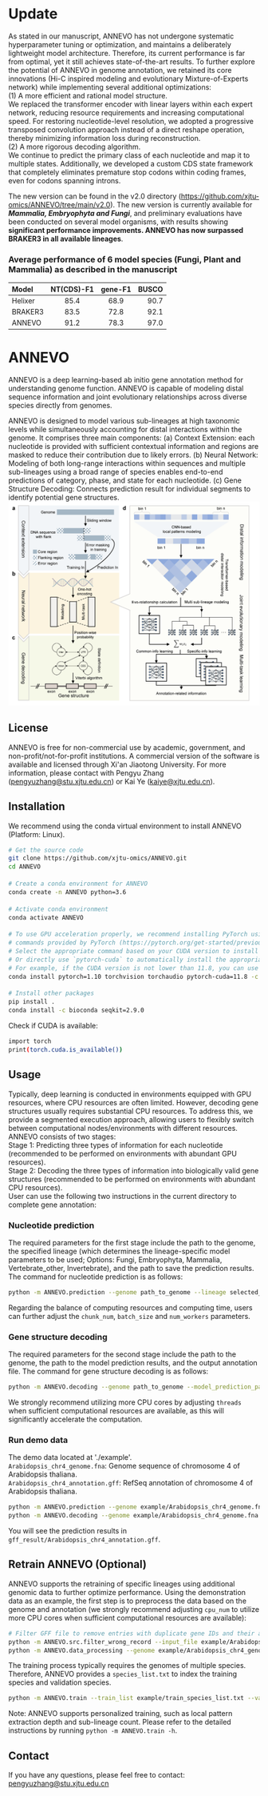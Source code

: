 # Update
As stated in our manuscript, ANNEVO has not undergone systematic hyperparameter tuning or optimization, and maintains a deliberately lightweight model architecture. Therefore, its current performance is far from optimal, yet it still achieves state-of-the-art results. To further explore the potential of ANNEVO in genome annotation, we retained its core innovations (Hi-C inspired modeling and evolutionary Mixture-of-Experts network) while implementing several additional optimizations:  
(1) A more efficient and rational model structure.  
We replaced the transformer encoder with linear layers within each expert network, reducing resource requirements and increasing computational speed.
For restoring nucleotide-level resolution, we adopted a progressive transposed convolution approach instead of a direct reshape operation, thereby minimizing information loss during reconstruction.  
(2) A more rigorous decoding algorithm.  
We continue to predict the primary class of each nucleotide and map it to multiple states. Additionally, we developed a custom CDS state framework that completely eliminates premature stop codons within coding frames, even for codons spanning introns.  

The new version can be found in the v2.0 directory (https://github.com/xjtu-omics/ANNEVO/tree/main/v2.0). The new version is currently available for ***Mammalia, Embryophyta and Fungi***, and preliminary evaluations have been conducted on several model organisms, with results showing **significant performance improvements. ANNEVO has now surpassed BRAKER3 in all available lineages**. 
### Average performance of 6 model species (Fungi, Plant and Mammalia) as described in the manuscript
| Model   | NT(CDS)-F1 | gene-F1 | BUSCO |
|:--------|:----------:|:-------:|------:|
| Helixer |    85.4    |  68.9   |  90.7 |
| BRAKER3 |    83.5    |  72.8   |  92.1 |
| ANNEVO  |    91.2    |  78.3   |  97.0 |

# ANNEVO
ANNEVO is a deep learning-based ab initio gene annotation method for understanding genome function. ANNEVO is capable of modeling distal sequence information and joint evolutionary relationships across diverse species directly from genomes.  

ANNEVO is designed to model various sub-lineages at high taxonomic levels while simultaneously accounting for distal interactions within the genome. It comprises three main components: (a) Context Extension: each nucleotide is provided with sufficient contextual information and regions are masked to reduce their contribution due to likely errors. (b) Neural Network: Modeling of both long-range interactions within sequences and multiple sub-lineages using a broad range of species enables end-to-end predictions of category, phase, and state for each nucleotide. (c) Gene Structure Decoding: Connects prediction result for individual segments to identify potential gene structures.
![GitHub Image](https://raw.githubusercontent.com/xjtu-omics/ANNEVO/main/img/Fig1.png)
## License
ANNEVO is free for non-commercial use by academic, government, and non-profit/not-for-profit institutions. A commercial version of the software is available and licensed through Xi'an Jiaotong University. For more information, please contact with Pengyu Zhang (pengyuzhang@stu.xjtu.edu.cn) or Kai Ye (kaiye@xjtu.edu.cn).  

## Installation
We recommend using the conda virtual environment to install ANNEVO (Platform: Linux).
```bash
# Get the source code
git clone https://github.com/xjtu-omics/ANNEVO.git
cd ANNEVO

# Create a conda environment for ANNEVO
conda create -n ANNEVO python=3.6

# Activate conda environment
conda activate ANNEVO

# To use GPU acceleration properly, we recommend installing PyTorch using the official installation 
# commands provided by PyTorch (https://pytorch.org/get-started/previous-versions/). 
# Select the appropriate command based on your CUDA version to install PyTorch version 1.10. 
# Or directly use `pytorch-cuda` to automatically install the appropriate `cudatoolkit`. 
# For example, if the CUDA version is not lower than 11.8, you can use the following command:
conda install pytorch=1.10 torchvision torchaudio pytorch-cuda=11.8 -c pytorch -c nvidia

# Install other packages
pip install .
conda install -c bioconda seqkit=2.9.0
```

Check if CUDA is available:
```bash
import torch
print(torch.cuda.is_available())
```

## Usage
Typically, deep learning is conducted in environments equipped with GPU resources, where CPU resources are often limited. However, decoding gene structures usually requires substantial CPU resources. To address this, we provide a segmented execution approach, allowing users to flexibly switch between computational nodes/environments with different resources. ANNEVO consists of two stages:  
Stage 1: Predicting three types of information for each nucleotide (recommended to be performed on environments with abundant GPU resources).  
Stage 2: Decoding the three types of information into biologically valid gene structures (recommended to be performed on environments with abundant CPU resources).  
User can use the following two instructions in the current directory to complete gene annotation:

### Nucleotide prediction
The required parameters for the first stage include the path to the genome, the specified lineage (which determines the lineage-specific model parameters to be used; Options: Fungi, Embryophyta, Mammalia, Vertebrate_other, Invertebrate), and the path to save the prediction results. The command for nucleotide prediction is as follows:
```bash
python -m ANNEVO.prediction --genome path_to_genome --lineage selected_lineage --model_prediction_path path_to_save_predction
```
Regarding the balance of computing resources and computing time, users can further adjust the `chunk_num`, `batch_size` and `num_workers` parameters.

### Gene structure decoding
The required parameters for the second stage include the path to the genome, the path to the model prediction results, and the output annotation file. The command for gene structure decoding is as follows:
```bash
python -m ANNEVO.decoding --genome path_to_genome --model_prediction_path path_to_save_predction --output path_to_gff --lineage selected_lineage --threads 48 --min_intron_length 30
```
We strongly recommend utilizing more CPU cores by adjusting `threads` when sufficient computational resources are available, as this will significantly accelerate the computation.

### Run demo data
The demo data located at './example'.  
`Arabidopsis_chr4_genome.fna`: Genome sequence of chromosome 4 of Arabidopsis thaliana.  
`Arabidopsis_chr4_annotation.gff`: RefSeq annotation of chromosome 4 of Arabidopsis thaliana.
```bash
python -m ANNEVO.prediction --genome example/Arabidopsis_chr4_genome.fna --lineage Embryophyta --model_prediction_path prediction_result/Arabidopsis_chr4
python -m ANNEVO.decoding --genome example/Arabidopsis_chr4_genome.fna --model_prediction_path prediction_result/Arabidopsis_chr4 --output gff_result/Arabidopsis_chr4_annotation.gff --threads 48 --min_intron_length 30 --lineage Embryophyta
```
You will see the prediction results in `gff_result/Arabidopsis_chr4_annotation.gff`.

## Retrain ANNEVO (Optional)
ANNEVO supports the retraining of specific lineages using additional genomic data to further optimize performance. Using the demonstration data as an example, the first step is to preprocess the data based on the genome and annotation (we strongly recommend adjusting `cpu_num` to utilize more CPU cores when sufficient computational resources are available):
```bash
# Filter GFF file to remove entries with duplicate gene IDs and their associated sub-features.
python -m ANNEVO.src.filter_wrong_record --input_file example/Arabidopsis_chr4_annotation.gff --output_file example/filterred_Arabidopsis_chr4_annotation.gff
python -m ANNEVO.data_processing --genome example/Arabidopsis_chr4_genome.fna --annotation example/filterred_Arabidopsis_chr4_annotation.gff --output_file processed_data/Arabidopsis_chr4.h5
```
The training process typically requires the genomes of multiple species. Therefore, ANNEVO provides a `species_list.txt` to index the training species and validation species.
```bash
python -m ANNEVO.train --train_list example/train_species_list.txt --val_list example/val_species_list.txt --model_save_path ANNEVO/saved_model/ANNEVO_test.pt --h5_path processed_data/
```
Note: ANNEVO supports personalized training, such as local pattern extraction depth and sub-lineage count. Please refer to the detailed instructions by running `python -m ANNEVO.train -h`.
## Contact
If you have any questions, please feel free to contact: pengyuzhang@stu.xjtu.edu.cn